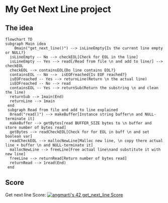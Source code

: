 # My Get Next Line project 


## The idea
```mermaid
flowchart TD
subgraph Main idea
	0main("get_next_line()") --> isLineEmpty{Is the current line empty or NULL?}
  isLineEmpty -- No --> checkEOL[Check for EOL in the line]
  isLineEmpty -- Yes --> read[/Read from file \n and add to line/] --> checkEOL
  checkEOL --> containsEOL{Do line contains EOL?}
  containsEOL -- No -->  isEOFreached{Is EOF reached?}
  isEOFreached -- Yes --> returnLine(Return \n the actual line)
  isEOFreached -- No --> read 
  containsEOL -- Yes --> returnSub(Return the substring \n and clean the line)
  returnSub --> 1main(End)
  returnLine --> 1main
 end
 subgraph Read from file and add to line explained
  0read("read()") --> makeBuffer[Instance string buffer\n and NULL-terminate it]
  makeBuffer --> getBytes[read BUFFER_SIZE bytes to \n buffer and store number of bytes read]
  getBytes --> readCheckEOL[Check for for EOL in buff \n and set boolean var]
  readCheckEOL --> mallocNewLine[Malloc new line, \n copy there actual line + buffer \n and NULL-terminate it]
  mallocNewLine --> freeLine[Free actual line\nand substitute it with new line]
  freeLine --> returnRead[Return number of bytes read]
  returnRead --> 1read(End)
 end
 ```


## Score
Get next line Score: [![angmarti's 42 get_next_line Score](https://badge42.vercel.app/api/v2/cl5nvqyx2001109jk9d48eq0s/project/2670153)](https://github.com/angelidito/42/tree/main/Cursus/Get%20Next%20Line)
